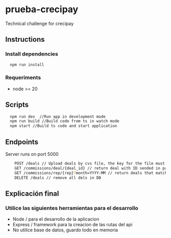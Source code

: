 # prueba-crecipay

Technical challenge for crecipay

## Instructions

### Install dependencies

```bash
  npm run install
```

### Requeriments

- node >= 20

## Scripts

```bash
  npm run dev  //Run app in development mode
  npm run build //Build code from ts in watch mode
  npm start //Build ts code and start application
```

## Endpoints

Server runs on port 5000

```bash
    POST /deals // Upload deals by cvs file, the key for the file must be "deals"
    GET /commissions/deal/{deal_id} // return deal with ID sended in params 
    GET /commissions/rep/{rep}?month=YYYY-MM // return deals that matchs with rep sended in params and month in query
    DELETE /deals // remove all dels in DB
```


## Explicación final

### Utilice las siguientes herramientas para el desarrollo
- Node / para el desarrollo de la aplicacion
- Express / framework para la creacion de las rutas del api
- No utilice base de datos, guardo todo en memoria 

